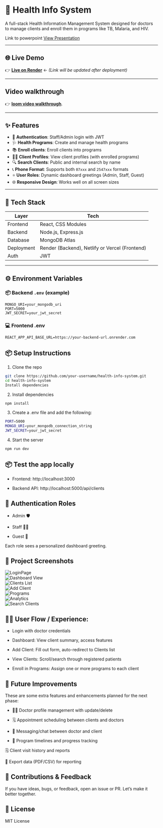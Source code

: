 # 🏥 Health Info System

A full-stack Health Information Management System designed for doctors to manage clients and enroll them in programs like TB, Malaria, and HIV.

Link to powerpoint
[View Presentation](https://docs.google.com/presentation/d/1d0M4rmyCG8op7vEPvlCEHliWgL34ZRUhx_TfuKSaU3k/edit?usp=sharing)

---

## 🌐 Live Demo

👉 [**Live on Render**](https://your-render-url-here.com) ← _(Link will be updated after deployment)_

---

## Video walkthrough

👉 [**loom video walkthrough**](https://www.loom.com/share/c689eff1f8ed470280d2bc4afdbbefb5?sid=d8ea6846-cb2a-416b-8af1-dedd32b31462).

---

## ✨ Features

- 🔐 **Authentication**: Staff/Admin login with JWT
- 🩺 **Health Programs**: Create and manage health programs
- 📚 **Enroll clients**: Enroll clients into programs
- 🧍‍♂️ **Client Profiles**: View client profiles (with enrolled programs)
- 🔍 **Search Clients**: Public and internal search by name
- 📞 **Phone Format**: Supports both `07xxx` and `2547xxx` formats
- ⭐ **User Roles**: Dynamic dashboard greetings (Admin, Staff, Guest)
- 🌐 **Responsive Design**: Works well on all screen sizes

---

## 🚀 Tech Stack

| Layer       | Tech                  |
|-------------|-----------------------|
| Frontend    | React, CSS Modules    |
| Backend     | Node.js, Express.js   |
| Database    | MongoDB Atlas         |
| Deployment  | Render (Backend), Netlify or Vercel (Frontend) |
| Auth        | JWT                   |

---

## ⚙️ Environment Variables

### 📦 Backend `.env` (example)

```env
MONGO_URI=your_mongodb_uri
PORT=5000
JWT_SECRET=your_jwt_secret

```

### 💻 Frontend .env

```env
REACT_APP_API_BASE_URL=https://your-backend-url.onrender.com
```

## 📦 Setup Instructions

1. Clone the repo

```bash
git clone https://github.com/your-username/health-info-system.git
cd health-info-system
Install dependencies
```

2. Install dependencies

```bash
npm install
```

3. Create a .env file and add the following:

```bash
PORT=5000
MONGO_URI=your_mongodb_connection_string
JWT_SECRET=your_jwt_secret
```

4. Start the server

```bash
npm run dev
```

## 📦 Test the app locally

- Frontend: http://localhost:3000

- Backend API: http://localhost:5000/api/clients

## 🔐 Authentication Roles
- Admin 🛡️

- Staff 🧑‍⚕️

- Guest 🙋

Each role sees a personalized dashboard greeting.

## 📸 Project Screenshots

![LoginPage](Images/Loginpage.png)  
![Dashboard View](Images/Dashboard.png)  
![Clients List](Images/Clients.png)  
![Add Client](Images/AddClient.png)  
![Programs](Images/Programs.png)  
![Analytics](Images/Analytics.png)  
![Search Clients](Images/SearchClient.png)  


## 👩‍⚕️ User Flow / Experience:

- Login with doctor credentials

- Dashboard: View client summary, access features

- Add Client: Fill out form, auto-redirect to Clients list

- View Clients: Scroll/search through registered patients

- Enroll in Programs: Assign one or more programs to each client

## 🔮 Future Improvements

These are some extra features and enhancements planned for the next phase:

- 🧑‍⚕️ Doctor profile management with update/delete

- 🗓️ Appointment scheduling between clients and doctors

- 💬 Messaging/chat between doctor and client

- 📅 Program timelines and progress tracking

🗒️ Client visit history and reports

📂 Export data (PDF/CSV) for reporting

## 🧠 Contributions & Feedback

If you have ideas, bugs, or feedback, open an issue or PR. Let’s make it better together.

## 📄 License

MIT License
